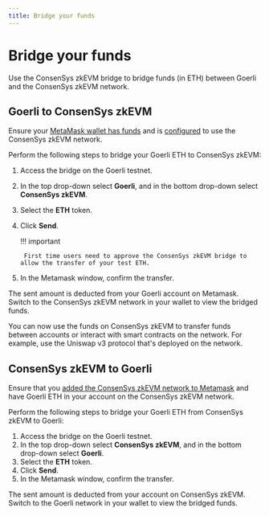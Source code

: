 ```yaml
---
title: Bridge your funds
---
```


# Bridge your funds

Use the ConsenSys zkEVM bridge to bridge funds (in ETH) between Goerli and the ConsenSys zkEVM network.


## Goerli to ConsenSys zkEVM

Ensure your [MetaMask wallet has funds](fund.md) and is [configured](configure-metamask.md) to
use the ConsenSys zkEVM network.

Perform the following steps to bridge your Goerli ETH to ConsenSys zkEVM:

1. Access the bridge on the Goerli testnet.
1. In the top drop-down select **Goerli**, and in the bottom drop-down select **ConsenSys zkEVM**.
1. Select the **ETH** token.
1. Click **Send**.

    !!! important

        First time users need to approve the ConsenSys zkEVM bridge to allow the transfer of your test ETH.

1. In the Metamask window, confirm the transfer.

The sent amount is deducted from your Goerli account on Metamask. Switch to the ConsenSys zkEVM
network in your wallet to view the bridged funds.

You can now use the funds on ConsenSys zkEVM to transfer funds between accounts or interact with
smart contracts on the network. For example, use the Uniswap v3 protocol that's deployed on the
network.

## ConsenSys zkEVM to Goerli

Ensure that you [added the ConsenSys zkEVM network to Metamask](configure-metamask.md) and have
Goerli ETH in your account on the ConsenSys zkEVM network.

Perform the following steps to bridge your Goerli ETH from ConsenSys zkEVM to Goerli:

1. Access the bridge on the Goerli testnet.
1. In the top drop-down select **ConsenSys zkEVM**, and in the bottom drop-down select **Goerli**.
1. Select the **ETH** token.
1. Click **Send**.
1. In the Metamask window, confirm the transfer.

The sent amount is deducted from your account on ConsenSys zkEVM. Switch to the Goerli network in
your wallet to view the bridged funds.
